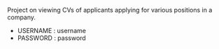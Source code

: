 Project on viewing CVs of applicants applying for various positions in a company.
<br>
<ul>
  <li>USERNAME : username</li>
  <li>PASSWORD : password</li>
</ul>

